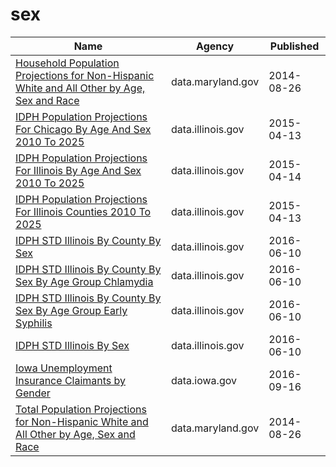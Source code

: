 # sex

Name | Agency | Published
---- | ---- | ---------
[Household Population Projections for Non-Hispanic White and All Other by Age, Sex and Race](../socrata/2n4q-ikbx.md) | data.maryland.gov | 2014-08-26
[IDPH Population Projections For Chicago By Age And Sex 2010 To 2025](../socrata/hqm8-38sz.md) | data.illinois.gov | 2015-04-13
[IDPH Population Projections For Illinois By Age And Sex 2010 To 2025](../socrata/5m4f-swbm.md) | data.illinois.gov | 2015-04-14
[IDPH Population Projections For Illinois Counties 2010 To 2025](../socrata/ntyz-weef.md) | data.illinois.gov | 2015-04-13
[IDPH STD Illinois By County By Sex](../socrata/hsa6-f6cz.md) | data.illinois.gov | 2016-06-10
[IDPH STD Illinois By County By Sex By Age Group Chlamydia](../socrata/f4mx-73e4.md) | data.illinois.gov | 2016-06-10
[IDPH STD Illinois By County By Sex By Age Group Early Syphilis](../socrata/uvc2-c2wn.md) | data.illinois.gov | 2016-06-10
[IDPH STD Illinois By Sex](../socrata/cb2a-8e6s.md) | data.illinois.gov | 2016-06-10
[Iowa Unemployment Insurance Claimants by Gender](../socrata/t92x-wtrh.md) | data.iowa.gov | 2016-09-16
[Total Population Projections for Non-Hispanic White and All Other by Age, Sex and Race](../socrata/5zc8-s5s9.md) | data.maryland.gov | 2014-08-26

